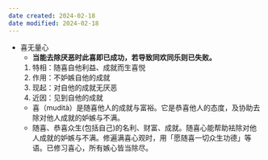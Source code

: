 ```yaml
---
date created: 2024-02-18
date modified: 2024-02-18
---
```

- 喜无量心
    - **当能去除厌恶时此喜即已成功，若导致同欢同乐则已失败。** 
    1. 特相：随喜自他利益、成就而生喜悦
    2. 作用：不妒嫉自他的成就
    3. 现起：对自他的成就无厌恶
    4. 近因：见到自他的成就
    - 喜（mudità）是随喜他人的成就与富裕。它是恭喜他人的态度，及协助去除对他人成就的妒嫉与不满。
    - 随喜、恭喜众生(包括自己)的名利、财富、成就。随喜心能帮助袪除对他人成就的妒嫉与不满。修遍满喜心观时，用「愿随喜一切众生功德」等语。已修习喜心，所有嫉心皆当除尽。
